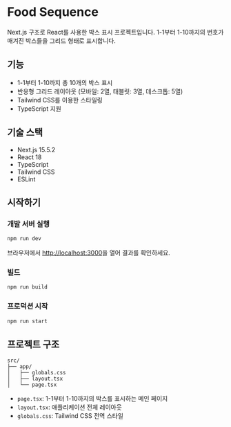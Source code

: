 # Food Sequence

Next.js 구조로 React를 사용한 박스 표시 프로젝트입니다. 1-1부터 1-10까지의 번호가 매겨진 박스들을 그리드 형태로 표시합니다.

## 기능

- 1-1부터 1-10까지 총 10개의 박스 표시
- 반응형 그리드 레이아웃 (모바일: 2열, 태블릿: 3열, 데스크톱: 5열)
- Tailwind CSS를 이용한 스타일링
- TypeScript 지원

## 기술 스택

- Next.js 15.5.2
- React 18
- TypeScript
- Tailwind CSS
- ESLint

## 시작하기

### 개발 서버 실행

```bash
npm run dev
```

브라우저에서 [http://localhost:3000](http://localhost:3000)을 열어 결과를 확인하세요.

### 빌드

```bash
npm run build
```

### 프로덕션 시작

```bash
npm run start
```

## 프로젝트 구조

```
src/
├── app/
│   ├── globals.css
│   ├── layout.tsx
│   └── page.tsx
```

- `page.tsx`: 1-1부터 1-10까지의 박스를 표시하는 메인 페이지
- `layout.tsx`: 애플리케이션 전체 레이아웃
- `globals.css`: Tailwind CSS 전역 스타일
